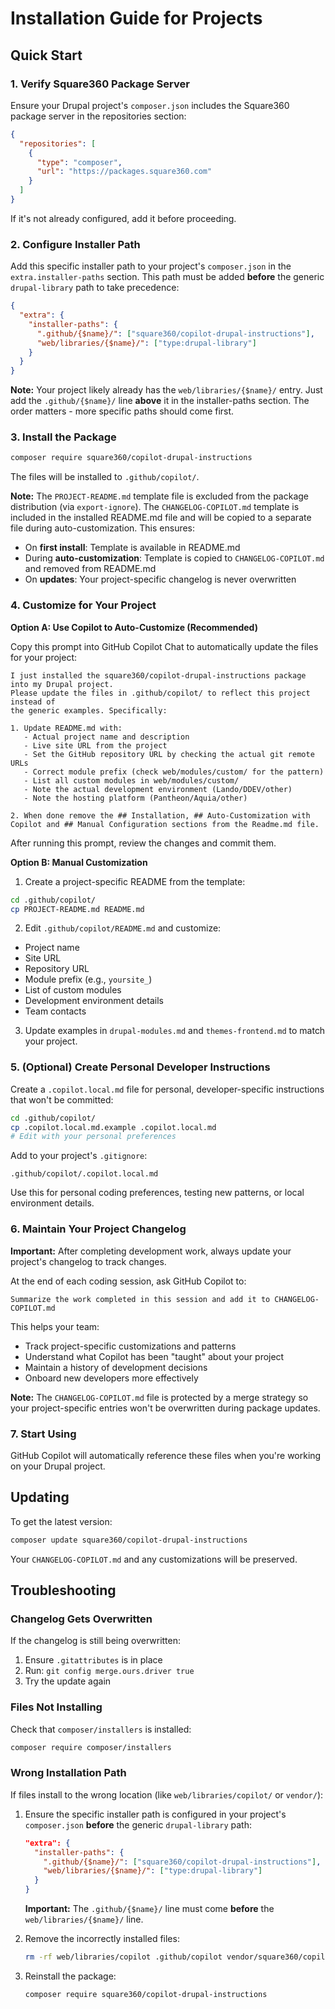 # Installation Guide for Projects

## Quick Start

### 1. Verify Square360 Package Server

Ensure your Drupal project's `composer.json` includes the Square360 package server in the repositories section:

```json
{
  "repositories": [
    {
      "type": "composer",
      "url": "https://packages.square360.com"
    }
  ]
}
```

If it's not already configured, add it before proceeding.

### 2. Configure Installer Path

Add this specific installer path to your project's `composer.json` in the `extra.installer-paths` section. This path must be added **before** the generic `drupal-library` path to take precedence:

```json
{
  "extra": {
    "installer-paths": {
      ".github/{$name}/": ["square360/copilot-drupal-instructions"],
      "web/libraries/{$name}/": ["type:drupal-library"]
    }
  }
}
```

**Note:** Your project likely already has the `web/libraries/{$name}/` entry. Just add the `.github/{$name}/` line **above** it in the installer-paths section. The order matters - more specific paths should come first.

### 3. Install the Package

```bash
composer require square360/copilot-drupal-instructions
```

The files will be installed to `.github/copilot/`.

**Note:** The `PROJECT-README.md` template file is excluded from the package distribution (via `export-ignore`). The `CHANGELOG-COPILOT.md` template is included in the installed README.md file and will be copied to a separate file during auto-customization. This ensures:
- On **first install**: Template is available in README.md
- During **auto-customization**: Template is copied to `CHANGELOG-COPILOT.md` and removed from README.md
- On **updates**: Your project-specific changelog is never overwritten

### 4. Customize for Your Project

**Option A: Use Copilot to Auto-Customize (Recommended)**

Copy this prompt into GitHub Copilot Chat to automatically update the files for your project:

```
I just installed the square360/copilot-drupal-instructions package into my Drupal project.
Please update the files in .github/copilot/ to reflect this project instead of
the generic examples. Specifically:

1. Update README.md with:
   - Actual project name and description
   - Live site URL from the project
   - Set the GitHub repository URL by checking the actual git remote URLs
   - Correct module prefix (check web/modules/custom/ for the pattern)
   - List all custom modules in web/modules/custom/
   - Note the actual development environment (Lando/DDEV/other)
   - Note the hosting platform (Pantheon/Aquia/other)

2. When done remove the ## Installation, ## Auto-Customization with Copilot and ## Manual Configuration sections from the Readme.md file.

```

After running this prompt, review the changes and commit them.

**Option B: Manual Customization**

1. Create a project-specific README from the template:

```bash
cd .github/copilot/
cp PROJECT-README.md README.md
```

2. Edit `.github/copilot/README.md` and customize:

- Project name
- Site URL
- Repository URL
- Module prefix (e.g., `yoursite_`)
- List of custom modules
- Development environment details
- Team contacts

3. Update examples in `drupal-modules.md` and `themes-frontend.md` to match your project.

### 5. (Optional) Create Personal Developer Instructions

Create a `.copilot.local.md` file for personal, developer-specific instructions that won't be committed:

```bash
cd .github/copilot/
cp .copilot.local.md.example .copilot.local.md
# Edit with your personal preferences
```

Add to your project's `.gitignore`:
```
.github/copilot/.copilot.local.md
```

Use this for personal coding preferences, testing new patterns, or local environment details.

### 6. Maintain Your Project Changelog

**Important:** After completing development work, always update your project's changelog to track changes.

At the end of each coding session, ask GitHub Copilot to:

```
Summarize the work completed in this session and add it to CHANGELOG-COPILOT.md
```

This helps your team:
- Track project-specific customizations and patterns
- Understand what Copilot has been "taught" about your project
- Maintain a history of development decisions
- Onboard new developers more effectively

**Note:** The `CHANGELOG-COPILOT.md` file is protected by a merge strategy so your project-specific entries won't be overwritten during package updates.

### 7. Start Using

GitHub Copilot will automatically reference these files when you're working on your Drupal project.

## Updating

To get the latest version:

```bash
composer update square360/copilot-drupal-instructions
```

Your `CHANGELOG-COPILOT.md` and any customizations will be preserved.

## Troubleshooting

### Changelog Gets Overwritten

If the changelog is still being overwritten:

1. Ensure `.gitattributes` is in place
2. Run: `git config merge.ours.driver true`
3. Try the update again

### Files Not Installing

Check that `composer/installers` is installed:

```bash
composer require composer/installers
```

### Wrong Installation Path

If files install to the wrong location (like `web/libraries/copilot/` or `vendor/`):

1. Ensure the specific installer path is configured in your project's `composer.json` **before** the generic `drupal-library` path:

   ```json
   "extra": {
     "installer-paths": {
       ".github/{$name}/": ["square360/copilot-drupal-instructions"],
       "web/libraries/{$name}/": ["type:drupal-library"]
     }
   }
   ```

   **Important:** The `.github/{$name}/` line must come **before** the `web/libraries/{$name}/` line.

2. Remove the incorrectly installed files:

   ```bash
   rm -rf web/libraries/copilot .github/copilot vendor/square360/copilot-drupal-instructions
   ```

3. Reinstall the package:

   ```bash
   composer require square360/copilot-drupal-instructions
   ```
